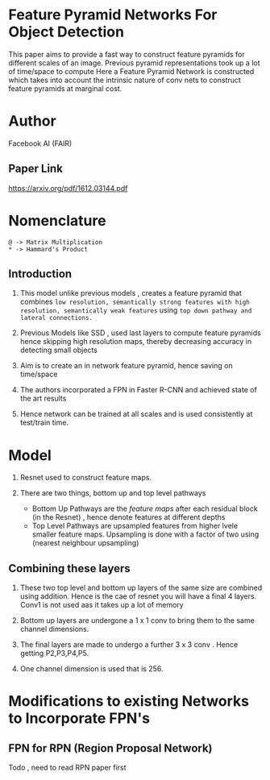 # Feature Pyramid Networks For Object Detection

This paper aims to provide a fast way to construct feature pyramids for different scales of an image. Previous pyramid representations took up a lot of time/space to compute
Here a Feature Pyramid Network is constructed which takes into account the intrinsic nature of conv nets to construct feature pyramids at marginal cost.


# Author 
Facebook AI (FAIR) 

## Paper Link
https://arxiv.org/pdf/1612.03144.pdf

# Nomenclature

```
@ -> Matrix Multiplication
* -> Hammard's Product
```

## Introduction

1. This model unlike previous models , creates a feature pyramid that combines ```low resolution, semantically strong features with
high resolution, semantically weak features``` using ```top down pathway and lateral connections.```

2. Previous Models like SSD , used last layers to compute feature pyramids hence skipping high resolution maps, thereby decreasing accuracy in detecting
small objects

3. Aim is to create an in network feature pyramid, hence saving on time/space

4. The authors incorporated a FPN in Faster R-CNN and achieved state of the art results

5. Hence network can be trained at all scales and is used consistently at test/train time.

# Model

1. Resnet used to construct feature maps.

2. There are two things, bottom up and top level pathways
    * Bottom Up Pathways are the *feature maps* after each residual block (in the Resnet) , hence denote features at different depths
    * Top Level Pathways are upsampled features from higher lvele smaller feature maps. Upsampling is done with a factor of two using (nearest neighbour upsampling)

## Combining these layers

1. These two top level and bottom up layers of the same size are combined using addition. Hence is the cae of resnet you will have a final 4 layers. Conv1 is not used aas it takes up a lot of memory

2. Bottom up layers are undergone a 1 x 1 conv to bring them to the same channel dimensions.

3. The final layers are made to undergo a further 3 x 3 conv . Hence getting P2,P3,P4,P5.

4. One channel dimension is used that is 256.

# Modifications to existing Networks to Incorporate FPN's

## FPN for RPN (Region Proposal Network)
Todo , need to read RPN paper first



